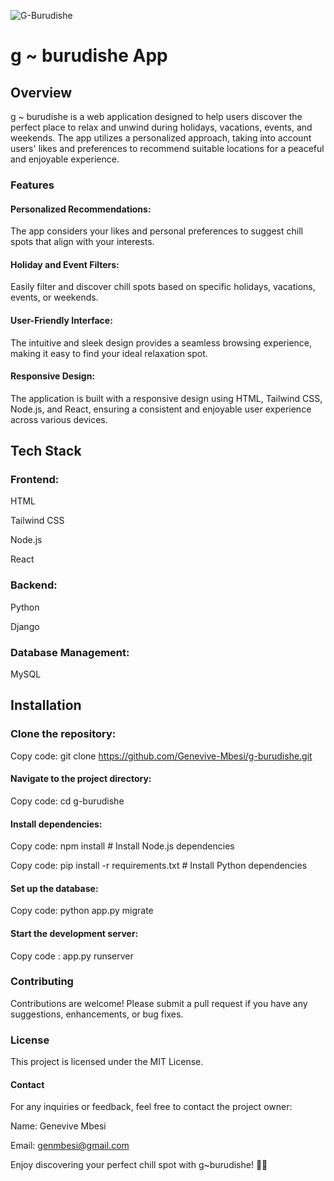 ![G-Burudishe](https://github.com/Genevive-Mbesi/g-burudishe/assets/135009767/19fc0531-e575-4167-9921-ddd12ebec61d)

# g ~ burudishe App

## Overview
g ~ burudishe is a web application designed to help users discover the perfect place to relax and unwind during holidays, vacations, events, and weekends. The app utilizes a personalized approach, taking into account users' likes and preferences to recommend suitable locations for a peaceful and enjoyable experience.


### Features
#### Personalized Recommendations: 
The app considers your likes and personal preferences to suggest chill spots that align with your interests.


#### Holiday and Event Filters:
Easily filter and discover chill spots based on specific holidays, vacations, events, or weekends.


#### User-Friendly Interface: 
The intuitive and sleek design provides a seamless browsing experience, making it easy to find your ideal relaxation spot.


#### Responsive Design:
The application is built with a responsive design using HTML, Tailwind CSS, Node.js, and React, ensuring a consistent and enjoyable user experience across various devices.


## Tech Stack
### Frontend:
HTML

Tailwind CSS

Node.js

React

### Backend:
Python

Django

### Database Management:
MySQL

## Installation
### Clone the repository:
Copy code: git clone https://github.com/Genevive-Mbesi/g-burudishe.git

#### Navigate to the project directory:
Copy code: cd g-burudishe

#### Install dependencies:
Copy code: npm install    # Install Node.js dependencies


Copy code: pip install -r requirements.txt    # Install Python dependencies

#### Set up the database:
Copy code: python app.py migrate

#### Start the development server:
Copy code :  app.py runserver


### Contributing

Contributions are welcome! Please submit a pull request if you have any suggestions, enhancements, or bug fixes.

### License

This project is licensed under the MIT License.

#### Contact

For any inquiries or feedback, feel free to contact the project owner:

Name: Genevive Mbesi

Email: genmbesi@gmail.com

Enjoy discovering your perfect chill spot with g~burudishe! 🌴✨





